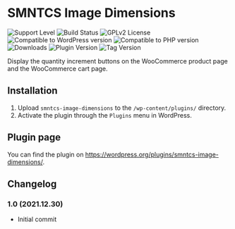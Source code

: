 # SMNTCS Image Dimensions

![Support Level](https://img.shields.io/badge/support-active-green.svg)
![Build Status](https://github.com/nielslange/smntcs-quantity-buttons-for-woocommerce/actions/workflows/test.yml/badge.svg)
![GPLv2 License](https://img.shields.io/github/license/nielslange/smntcs-image-dimensions.svg)
![Compatible to WordPress version](https://plugintests.com/plugins/smntcs-image-dimensions/wp-badge.svg)
![Compatible to PHP version](https://plugintests.com/plugins/smntcs-image-dimensions/php-badge.svg)
![Downloads](https://img.shields.io/wordpress/plugin/dt/smntcs-image-dimensions.svg)
![Plugin Version](https://img.shields.io/wordpress/plugin/v/smntcs-image-dimensions.svg)
![Tag Version](https://img.shields.io/github/tag/nielslange/smntcs-image-dimensions.svg)

Display the quantity increment buttons on the WooCommerce product page and the WooCommerce cart page.

## Installation

1. Upload `smntcs-image-dimensions` to the `/wp-content/plugins/` directory.
2. Activate the plugin through the `Plugins` menu in WordPress.

## Plugin page

You can find the plugin on https://wordpress.org/plugins/smntcs-image-dimensions/.

## Changelog

### 1.0 (2021.12.30)

-   Initial commit

